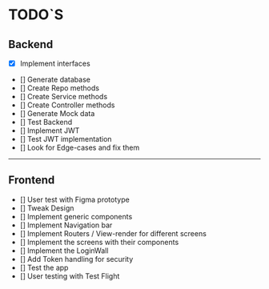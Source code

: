 # TODO`S

## Backend

- [x] Implement interfaces
- [] Generate database
- [] Create Repo methods
- [] Create Service methods
- [] Create Controller methods
- [] Generate Mock data
- [] Test Backend
- [] Implement JWT
- [] Test JWT implementation
- [] Look for Edge-cases and fix them

<hr />

## Frontend

- [] User test with Figma prototype
- [] Tweak Design
- [] Implement generic components
- [] Implement Navigation bar
- [] Implement Routers / View-render for different screens
- [] Implement the screens with their components
- [] Implement the LoginWall
- [] Add Token handling for security
- [] Test the app
- [] User testing with Test Flight
